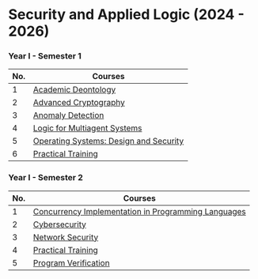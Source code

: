 # Security and Applied Logic (2024 - 2026)

### Year I - Semester 1
| No.  | Courses |
| ------------- | ------------- |
| 1  | [Academic Deontology](Year%20I/Semester%201/academic-deontology/)  |
| 2  | [Advanced Cryptography](Year%20I/Semester%201/advanced-cryptography/)  |
| 3  | [Anomaly Detection](Year%20I/Semester%201/anomaly-detection/)  |
| 4  | [Logic for Multiagent Systems](Year%20I/Semester%201/logic-for-multiagent-systems/)  |
| 5  | [Operating Systems: Design and Security](Year%20I/Semester%201/operating-systems-design-and-security/)  |
| 6  | [Practical Training](Year%20I/Semester%201/practical-training/)  |

### Year I - Semester 2
| No.  | Courses |
| ------------- | ------------- |
| 1  | [Concurrency Implementation in Programming Languages](Year%20I/Semester%202/implementarea-concurentei-in-limbajele-de-programare/)  |
| 2  | [Cybersecurity](Year%20I/Semester%202/cybersecurity/)  |
| 3  | [Network Security](Year%20I/Semester%202/network-security/)  |
| 4  | [Practical Training](Year%20I/Semester%202/practical-training/)  |
| 5  | [Program Verification](Year%20I/Semester%202/program-verification/)  |
